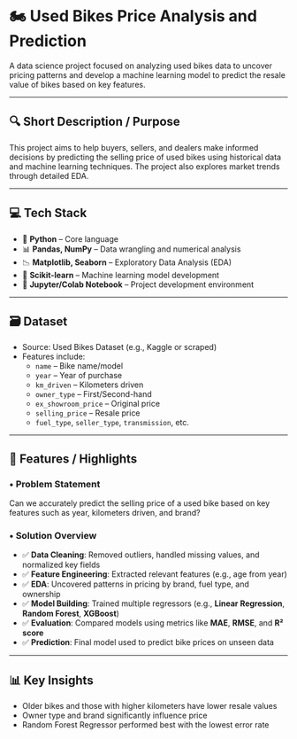 

# 🏍️ Used Bikes Price Analysis and Prediction

A data science project focused on analyzing used bikes data to uncover pricing patterns and develop a machine learning model to predict the resale value of bikes based on key features.

---

## 🔍 Short Description / Purpose

This project aims to help buyers, sellers, and dealers make informed decisions by predicting the selling price of used bikes using historical data and machine learning techniques. The project also explores market trends through detailed EDA.

---

## 💻 Tech Stack

- 🐍 **Python** – Core language  
- 📊 **Pandas, NumPy** – Data wrangling and numerical analysis  
- 📉 **Matplotlib, Seaborn** – Exploratory Data Analysis (EDA)  
- 🤖 **Scikit-learn** – Machine learning model development  
- 📂 **Jupyter/Colab Notebook** – Project development environment

---

## 🗃️ Dataset

- Source: Used Bikes Dataset (e.g., Kaggle or scraped)
- Features include:
  - `name` – Bike name/model  
  - `year` – Year of purchase  
  - `km_driven` – Kilometers driven  
  - `owner_type` – First/Second-hand  
  - `ex_showroom_price` – Original price  
  - `selling_price` – Resale price  
  - `fuel_type`, `seller_type`, `transmission`, etc.

---

## 🎯 Features / Highlights

### • Problem Statement

Can we accurately predict the selling price of a used bike based on key features such as year, kilometers driven, and brand?

### • Solution Overview

- ✅ **Data Cleaning**: Removed outliers, handled missing values, and normalized key fields  
- ✅ **Feature Engineering**: Extracted relevant features (e.g., age from year)  
- ✅ **EDA**: Uncovered patterns in pricing by brand, fuel type, and ownership  
- ✅ **Model Building**: Trained multiple regressors (e.g., **Linear Regression**, **Random Forest**, **XGBoost**)  
- ✅ **Evaluation**: Compared models using metrics like **MAE**, **RMSE**, and **R² score**  
- ✅ **Prediction**: Final model used to predict bike prices on unseen data

---

## 📊 Key Insights

- Older bikes and those with higher kilometers have lower resale values  
- Owner type and brand significantly influence price  
- Random Forest Regressor performed best with the lowest error rate
